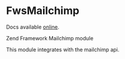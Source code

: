 FwsMailchimp
============

Docs available [online](https://www.freedomwebservices.net/zend-framework/fws-mailchimp).

Zend Framework Mailchimp module

This module integrates with the mailchimp api.